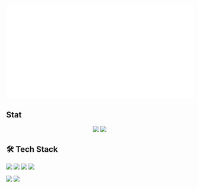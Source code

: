 <img src="https://raw.githubusercontent.com/rafidzia/rafidzia/84e232a67756216a4244f843f3f8dcf79c7e6f8b/asd.svg"/>

## Stat
<div align="center">
  <img height="180em" src="https://github-readme-stats-eight-theta.vercel.app/api?username=rafidzia&show_icons=true&theme=algolia&include_all_commits=true&count_private=true"/>
  <img height="180em" src="https://github-readme-stats-eight-theta.vercel.app/api/top-langs/?username=rafidzia&layout=compact&langs_count=8&theme=algolia"/>
</div>

## 🛠 Tech Stack
<img src="https://img.shields.io/badge/javascript-%23F7DF1E.svg?&style=for-the-badge&logo=javascript&logoColor=black" /><span> </span>
<img src="https://img.shields.io/badge/node.js-%23339933.svg?&style=for-the-badge&logo=node.js&logoColor=white" /><span> </span>
<img src="https://img.shields.io/badge/fastify-%23000000.svg?&style=for-the-badge&logo=fastify&logoColor=white" /><span> </span>
<img src="https://img.shields.io/badge/react-%2361DAFB.svg?&style=for-the-badge&logo=react&logoColor=black" /><span> </span>

<img src="https://img.shields.io/badge/espressif-%23E7352C.svg?&style=for-the-badge&logo=espressif&logoColor=white" /><span> </span>
<img src="https://img.shields.io/badge/stmicroelectronics-%2303234B.svg?&style=for-the-badge&logo=stmicroelectronics&logoColor=white" />




<!--
**rafidzia/rafidzia** is a ✨ _special_ ✨ repository because its `README.md` (this file) appears on your GitHub profile.

Here are some ideas to get you started:

- 🔭 I’m currently working on ...
- 🌱 I’m currently learning ...
- 👯 I’m looking to collaborate on ...
- 🤔 I’m looking for help with ...
- 💬 Ask me about ...
- 📫 How to reach me: ...
- 😄 Pronouns: ...
- ⚡ Fun fact: ...
-->
